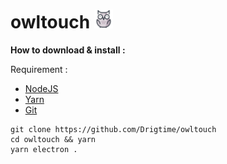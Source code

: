 # owltouch <img src="https://github.com/Drigtime/owltouch/blob/master/src/icon.png" width="30">

**How to download & install :**

Requirement : 
* [NodeJS](https://nodejs.org/en/)
* [Yarn](https://yarnpkg.com/en/docs/install#windows-stable)
* [Git](https://git-scm.com/)
```
git clone https://github.com/Drigtime/owltouch
cd owltouch && yarn
yarn electron .
```
